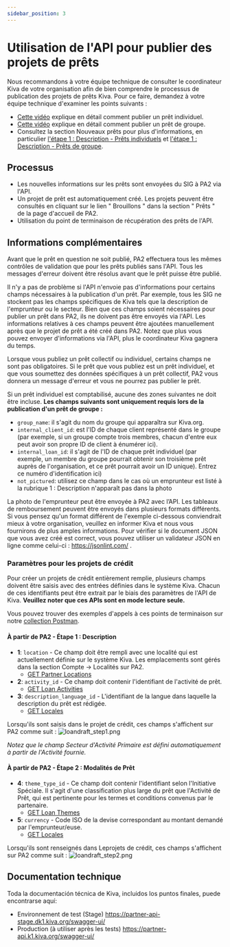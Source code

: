 ```yaml
---
sidebar_position: 3
---
```


# Utilisation de l'API pour publier des projets de prêts
Nous recommandons à votre équipe technique de consulter le coordinateur Kiva de votre organisation afin de bien comprendre le processus de publication des projets de prêts Kiva. Pour ce faire, demandez à votre équipe technique d'examiner les points suivants :
* [Cette vidéo](https://www.youtube.com/watch?v=9gScexv-yZo&amp;t=5s) explique en détail comment publier un prêt individuel.
* [Cette vidéo](https://www.youtube.com/watch?v=KvKUScWF73M&amp;t=1s) explique en détail comment publier un prêt de groupe.
* Consultez la section Nouveaux prêts pour plus d'informations, en particulier [l'étape 1 : Description - Prêts individuels](https://kivapartnerhelpcenter.zendesk.com/hc/en-us/articles/360030919632) et [l'étape 1 : Description - Prêts de groupe](https://kivapartnerhelpcenter.zendesk.com/hc/en-us/articles/360031260191).
 
## Processus
* Les nouvelles informations sur les prêts sont envoyées du SIG à PA2 via l'API.
* Un projet de prêt est automatiquement créé. Les projets peuvent être consultés en cliquant sur le lien " Brouillons " dans la section " Prêts " de la page d'accueil de PA2.
* Utilisation du point de terminaison de récupération des prêts de l'API.

## Informations complémentaires
Avant que le prêt en question ne soit publié, PA2 effectuera tous les mêmes contrôles de validation que pour les prêts publiés sans l'API. Tous les messages d'erreur doivent être résolus avant que le prêt puisse être publié.

Il n'y a pas de problème si l'API n'envoie pas d'informations pour certains champs nécessaires à la publication d'un prêt. Par exemple, tous les SIG ne stockent pas les champs spécifiques de Kiva tels que la description de l'emprunteur ou le secteur. Bien que ces champs soient nécessaires pour publier un prêt dans PA2, ils ne doivent pas être envoyés via l'API. Les informations relatives à ces champs peuvent être ajoutées manuellement après que le projet de prêt a été créé dans PA2. Notez que plus vous pouvez envoyer d'informations via l'API, plus le coordinateur Kiva gagnera du temps.

Lorsque vous publiez un prêt collectif ou individuel, certains champs ne sont pas obligatoires. Si le prêt que vous publiez est un prêt individuel, et que vous soumettez des données spécifiques à un prêt collectif, PA2 vous donnera un message d'erreur et vous ne pourrez pas publier le prêt.

Si un prêt individuel est comptabilisé, aucune des zones suivantes ne doit être incluse. **Les champs suivants sont uniquement requis lors de la publication d'un prêt de groupe :**
* `group_name`: il s'agit du nom du groupe qui apparaîtra sur Kiva.org.
* `internal_client_id`: est l'ID de chaque client représenté dans le groupe (par exemple, si un groupe compte trois membres, chacun d'entre eux peut avoir son propre ID de client à énumérer ici).
* `internal_loan_id`: il s'agit de l'ID de chaque prêt individuel (par exemple, un membre du groupe pourrait obtenir son troisième prêt auprès de l'organisation, et ce prêt pourrait avoir un ID unique). Entrez ce numéro d'identification ici)
* `not_pictured`: utilisez ce champ dans le cas où un emprunteur est listé à la rubrique 1 : Description n'apparaît pas dans la photo

La photo de l'emprunteur peut être envoyée à PA2 avec l’API. Les tableaux de remboursement peuvent être envoyés dans plusieurs formats différents. Si vous pensez qu'un format différent de l'exemple ci-dessous conviendrait mieux à votre organisation, veuillez en informer Kiva et nous vous fournirons de plus amples informations. Pour vérifier si le document JSON que vous avez créé est correct, vous pouvez utiliser un validateur JSON en ligne comme celui-ci : https://jsonlint.com/ .

### Paramètres pour les projets de crédit

Pour créer un  projets de crédit entièrement remplie, plusieurs champs doivent être saisis avec des entrées définies dans le système Kiva. Chacun de ces identifiants peut être extrait par le biais des paramètres de l'API de Kiva. **Veuillez noter que ces APIs sont en mode lecture seule.**

Vous pouvez trouver des exemples d'appels à ces points de terminaison sur notre [collection Postman](https://github.com/kiva/fps-sdk/tree/main/samples/postman).

#### À partir de PA2 - Étape 1 : Description
* **1**: `location` - Ce champ doit être rempli avec une localité qui est actuellement définie sur le système Kiva. Les emplacements sont gérés dans la section Compte -> Localités sur PA2.
    * [GET Partner Locations](https://partner-api.k1.kiva.org/swagger-ui/#/partner-configurations/locationConfigsRouteUsingGET)
* **2**: `activity_id` - Ce champ doit contenir l'identifiant de l'activité de prêt.
    * [GET Loan Activities](https://partner-api.k1.kiva.org/swagger-ui/#/partner-configurations/activityConfigsRouteUsingGET)
* **3**: `description_language_id` - L'identifiant de la langue dans laquelle la description du prêt est rédigée.
    * [GET Locales](https://partner-api.k1.kiva.org/swagger-ui/#/partner-configurations/localeConfigsRouteUsingGET)

Lorsqu'ils sont saisis dans le projet de crédit, ces champs s'affichent sur PA2 comme suit :
![loandraft_step1.png](@site/static/img/pa2/loandraft_step1.png)

*Notez que le champ Secteur d'Activité Primaire est défini automatiquement à partir de l'Activité fournie.*

#### À partir de PA2 - Étape 2 : Modalités de Prêt
* **4**: `theme_type_id` - Ce champ doit contenir l'identifiant selon l'Initiative Spéciale. Il s'agit d'une classification plus large du prêt que l'Activité de Prêt, qui est pertinente pour les termes et conditions convenus par le partenaire.
    * [GET Loan Themes](https://partner-api.k1.kiva.org/swagger-ui/#/partner-configurations/themeConfigsRouteUsingGET)
* **5**: `currency` - Code ISO de la devise correspondant au montant demandé par l'emprunteur/euse.
    * [GET Locales](https://partner-api.k1.kiva.org/swagger-ui/#/partner-configurations/localeConfigsRouteUsingGET)

Lorsqu'ils sont renseignés dans Leprojets de crédit, ces champs s'affichent sur PA2 comme suit :
![loandraft_step2.png](@site/static/img/pa2/loandraft_step2.png)

## Documentation technique
Toda la documentación técnica de Kiva, incluidos los puntos finales, puede encontrarse aquí:
* Environnement de test (Stage) https://partner-api-stage.dk1.kiva.org/swagger-ui/
* Production (à utiliser après les tests)  https://partner-api.k1.kiva.org/swagger-ui/
